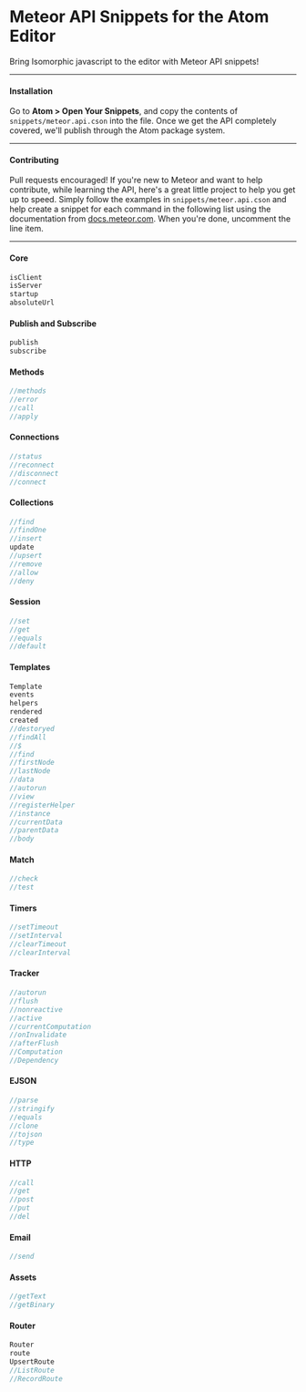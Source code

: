 Meteor API Snippets for the Atom Editor
=======================================

Bring Isomorphic javascript to the editor with Meteor API snippets!  


---------------------------------------
#### Installation  

Go to **Atom > Open Your Snippets**, and copy the contents of ``snippets/meteor.api.cson`` into the file.  Once we get the API completely covered, we'll publish through the Atom package system.  

---------------------------------------
#### Contributing  

Pull requests encouraged!  If you're new to Meteor and want to help contribute, while learning the API, here's a great little project to help you get up to speed.  Simply follow the examples in ``snippets/meteor.api.cson`` and help create a snippet for each command in the following list using the documentation from [docs.meteor.com](http://docs.meteor.com/#meteortestpackages).  When you're done, uncomment the line item.  




---------------------------------------
#### Core

````js
isClient
isServer
startup
absoluteUrl
````

#### Publish and Subscribe
````js
publish
subscribe
````

#### Methods
````js
//methods
//error
//call
//apply
````

#### Connections
````js
//status
//reconnect
//disconnect
//connect
````

#### Collections
````js
//find
//findOne
//insert
update
//upsert
//remove
//allow
//deny
````

#### Session
````js
//set
//get
//equals
//default
````

#### Templates
````js
Template
events
helpers
rendered
created
//destoryed
//findAll
//$
//find
//firstNode
//lastNode
//data
//autorun
//view
//registerHelper
//instance
//currentData
//parentData
//body
````

#### Match
````js
//check
//test
````

#### Timers
````js
//setTimeout
//setInterval
//clearTimeout
//clearInterval
````

#### Tracker
````js
//autorun
//flush
//nonreactive
//active
//currentComputation
//onInvalidate
//afterFlush
//Computation
//Dependency
````


#### EJSON
````js
//parse
//stringify
//equals
//clone
//tojson
//type
````

#### HTTP
````js
//call
//get
//post
//put
//del
````

#### Email
````js
//send
````

#### Assets
````js
//getText
//getBinary
````

#### Router
````js
Router
route
UpsertRoute
//ListRoute
//RecordRoute
````
